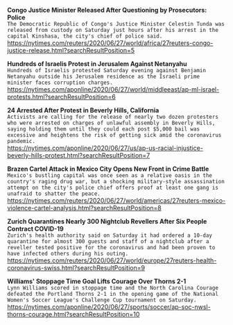 **Congo Justice Minister Released After Questioning by Prosecutors: Police**\
`The Democratic Republic of Congo's Justice Minister Celestin Tunda was released from custody on Saturday just hours after his arrest in the capital Kinshasa, the city's chief of police said.`\
https://nytimes.com/reuters/2020/06/27/world/africa/27reuters-congo-justice-release.html?searchResultPosition=5

**Hundreds of Israelis Protest in Jerusalem Against Netanyahu**\
`Hundreds of Israelis protested Saturday evening against Benjamin Netanyahu outside his Jerusalem residence as the Israeli prime minister faces corruption charges.`\
https://nytimes.com/aponline/2020/06/27/world/middleeast/ap-ml-israel-protests.html?searchResultPosition=6

**24 Arrested After Protest in Beverly Hills, California**\
`Activists are calling for the release of nearly two dozen protesters who were arrested on charges of unlawful assembly in Beverly Hills, saying holding them until they could each post $5,000 bail was excessive and heightens the risk of getting sick amid the coronavirus pandemic.`\
https://nytimes.com/aponline/2020/06/27/us/ap-us-racial-injustice-beverly-hills-protest.html?searchResultPosition=7

**Brazen Cartel Attack in Mexico City Opens New Front in Crime Battle**\
`Mexico's bustling capital was once seen as a relative oasis in the country's raging drug war, but a shocking military-style assassination attempt on the city's police chief offers proof at least one gang is unafraid to shatter the peace.`\
https://nytimes.com/reuters/2020/06/27/world/americas/27reuters-mexico-violence-cartel-analysis.html?searchResultPosition=8

**Zurich Quarantines Nearly 300 Nightclub Revellers After Six People Contract COVID-19**\
`Zurich's health authority said on Saturday it had ordered a 10-day quarantine for almost 300 guests and staff of a nightclub after a reveller tested positive for the coronavirus and had been proven to have infected others during his outing.`\
https://nytimes.com/reuters/2020/06/27/world/europe/27reuters-health-coronavirus-swiss.html?searchResultPosition=9

**Williams' Stoppage Time Goal Lifts Courage Over Thorns 2-1**\
`Lynn Williams scored in stoppage time and the North Carolina Courage defeated the Portland Thorns 2-1 in the opening game of the National Women's Soccer League's Challenge Cup tournament on Saturday. `\
https://nytimes.com/aponline/2020/06/27/sports/soccer/ap-soc-nwsl-thorns-courage.html?searchResultPosition=10

